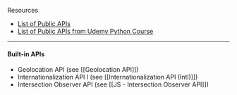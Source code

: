 Resources
* [List of Public APIs](https://github.com/public-apis/public-apis)
* [List of Public APIs from Udemy Python Course](https://apilist.fun/)

---

#### Built-in APIs
* Geolocation API (see [[Geolocation API]])
* Internationalization API l (see [[Internationalization API (Intl)]])
* Intersection Observer API (see [[JS - Intersection Observer API]])